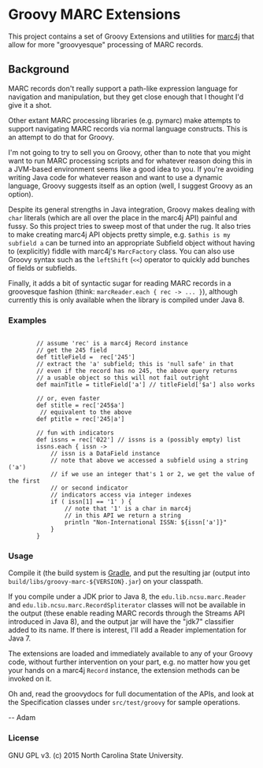 # Groovy MARC Extensions

This project contains a set of Groovy Extensions and utilities for [marc4j](https://github.com/marc4j/marc4j)
that allow for more "groovyesque" processing of MARC records.

## Background

MARC records don't really support a path-like expression language for navigation
and manipulation, but they get close enough that I thought I'd give it a shot.

Other extant MARC processing libraries (e.g. pymarc) make
attempts to support navigating MARC records via normal language constructs.
This is an attempt to do that for Groovy.

I'm not going to try to sell you on Groovy, other than to note that you might
want to run MARC processing scripts and for whatever reason doing this in a
JVM-based environment seems like a good idea to you.  If you're avoiding
writing Java code for whatever reason and want to use a dynamic language, Groovy
suggests itself as an option (well, I suggest Groovy as an option).

Despite its general strengths in Java integration, Groovy makes dealing with `char`
literals (which are all over the place in the marc4j API) painful and fussy.
So this project tries to sweep most of that under the rug.  It also tries to make creating
marc4j API objects pretty simple, e.g. `$athis is my subfield a` can be turned into an appropriate
Subfield object without having to (explicitly) fiddle with marc4j's `MarcFactory`
class.  You can also use Groovy syntax such as the `leftShift` (`<<`) operator
to quickly add bunches of fields or subfields.

Finally, it adds a bit of syntactic sugar for reading MARC records in a groovesque fashion
(think: `marcReader.each { rec -> ... }`), although currently this
is only available when the library is compiled under Java 8.


### Examples
```

        // assume 'rec' is a marc4j Record instance
        // get the 245 field
        def titleField =  rec['245']
        // extract the 'a' subfield; this is 'null safe' in that
        // even if the record has no 245, the above query returns
        // a usable object so this will not fail outright
        def mainTitle = titleField['a'] // titleField['$a'] also works

        // or, even faster
        def stitle = rec['245$a']
         // equivalent to the above
        def ptitle = rec['245|a']

        // fun with indicators
        def issns = rec['022'] // issns is a (possibly empty) list
        issns.each { issn ->
            // issn is a DataField instance
            // note that above we accessed a subfield using a string ('a')
            // if we use an integer that's 1 or 2, we get the value of the first
            // or second indicator
            // indicators access via integer indexes
            if ( issn[1] == '1' ) {
                // note that '1' is a char in marc4j
                // in this API we return a string
                println "Non-International ISSN: ${issn['a']}"
            }
        }
```

### Usage

Compile it (the build system is [Gradle](http://www.gradle.org), and put the resulting jar
(output into `build/libs/groovy-marc-${VERSION}.jar`) on your classpath.

If you compile under a JDK prior to Java 8, the `edu.lib.ncsu.marc.Reader` and `edu.lib.ncsu.marc.RecordSpliterator` classes
will not be available in the output (these enable reading MARC records through the Streams API introduced in Java 8),
and the output jar will have the "jdk7" classifier added to its name.  If there is interest, I'll add a Reader implementation for
Java 7.

The extensions are loaded and immediately available
to any of your Groovy code, without further intervention on your part, e.g. no matter how you get your hands
on a marc4j `Record` instance, the extension methods can be invoked on it.

Oh and, read the groovydocs for full documentation of the APIs, and look at the Specification classes under `src/test/groovy` for sample
operations.

-- Adam


### License

GNU GPL v3.  (c) 2015 North Carolina State University.



